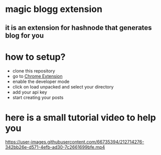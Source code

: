 # magic blogg extension
## it is an extension for hashnode that generates blog for you


# how to setup?
- clone this repository
- go to [Chrome Extension]('chrome://extensions')
- enable the developer mode
- click on load unpacked and select your directory
- add your api key
- start creating your posts

# here is a small tutorial video to help you

https://user-images.githubusercontent.com/66735394/212714276-342bb26e-d571-4efb-ad30-7c2661699bfe.mp4

